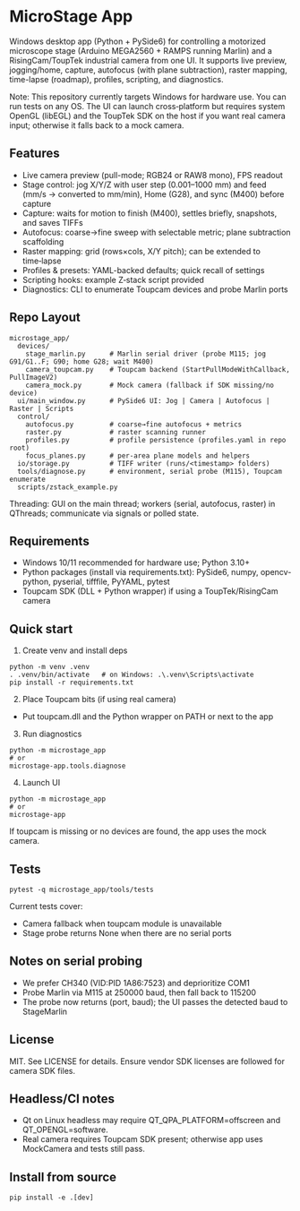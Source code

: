 # MicroStage App

Windows desktop app (Python + PySide6) for controlling a motorized microscope stage (Arduino MEGA2560 + RAMPS running Marlin) and a RisingCam/ToupTek industrial camera from one UI. It supports live preview, jogging/home, capture, autofocus (with plane subtraction), raster mapping, time-lapse (roadmap), profiles, scripting, and diagnostics.

Note: This repository currently targets Windows for hardware use. You can run tests on any OS. The UI can launch cross‑platform but requires system OpenGL (libEGL) and the ToupTek SDK on the host if you want real camera input; otherwise it falls back to a mock camera.

## Features
- Live camera preview (pull-mode; RGB24 or RAW8 mono), FPS readout
- Stage control: jog X/Y/Z with user step (0.001–1000 mm) and feed (mm/s -> converted to mm/min), Home (G28), and sync (M400) before capture
- Capture: waits for motion to finish (M400), settles briefly, snapshots, and saves TIFFs
- Autofocus: coarse→fine sweep with selectable metric; plane subtraction scaffolding
- Raster mapping: grid (rows×cols, X/Y pitch); can be extended to time‑lapse
- Profiles & presets: YAML-backed defaults; quick recall of settings
- Scripting hooks: example Z‑stack script provided
- Diagnostics: CLI to enumerate Toupcam devices and probe Marlin ports

## Repo Layout
```
microstage_app/
  devices/
    stage_marlin.py      # Marlin serial driver (probe M115; jog G91/G1..F; G90; home G28; wait M400)
    camera_toupcam.py    # Toupcam backend (StartPullModeWithCallback, PullImageV2)
    camera_mock.py       # Mock camera (fallback if SDK missing/no device)
  ui/main_window.py      # PySide6 UI: Jog | Camera | Autofocus | Raster | Scripts
  control/
    autofocus.py         # coarse→fine autofocus + metrics
    raster.py            # raster scanning runner
    profiles.py          # profile persistence (profiles.yaml in repo root)
    focus_planes.py      # per‑area plane models and helpers
  io/storage.py          # TIFF writer (runs/<timestamp> folders)
  tools/diagnose.py      # environment, serial probe (M115), Toupcam enumerate
  scripts/zstack_example.py
```

Threading: GUI on the main thread; workers (serial, autofocus, raster) in QThreads; communicate via signals or polled state.

## Requirements
- Windows 10/11 recommended for hardware use; Python 3.10+
- Python packages (install via requirements.txt): PySide6, numpy, opencv-python, pyserial, tifffile, PyYAML, pytest
- Toupcam SDK (DLL + Python wrapper) if using a ToupTek/RisingCam camera

## Quick start
1) Create venv and install deps
```
python -m venv .venv
. .venv/bin/activate   # on Windows: .\.venv\Scripts\activate
pip install -r requirements.txt
```

2) Place Toupcam bits (if using real camera)
- Put toupcam.dll and the Python wrapper on PATH or next to the app

3) Run diagnostics
```
python -m microstage_app
# or
microstage-app.tools.diagnose
```

4) Launch UI
```
python -m microstage_app
# or
microstage-app
```
If toupcam is missing or no devices are found, the app uses the mock camera.

## Tests
```
pytest -q microstage_app/tools/tests
```
Current tests cover:
- Camera fallback when toupcam module is unavailable
- Stage probe returns None when there are no serial ports

## Notes on serial probing
- We prefer CH340 (VID:PID 1A86:7523) and deprioritize COM1
- Probe Marlin via M115 at 250000 baud, then fall back to 115200
- The probe now returns (port, baud); the UI passes the detected baud to StageMarlin

## License
MIT. See LICENSE for details. Ensure vendor SDK licenses are followed for camera SDK files.


## Headless/CI notes
- Qt on Linux headless may require QT_QPA_PLATFORM=offscreen and QT_OPENGL=software.
- Real camera requires Toupcam SDK present; otherwise app uses MockCamera and tests still pass.


## Install from source
```
pip install -e .[dev]
```
